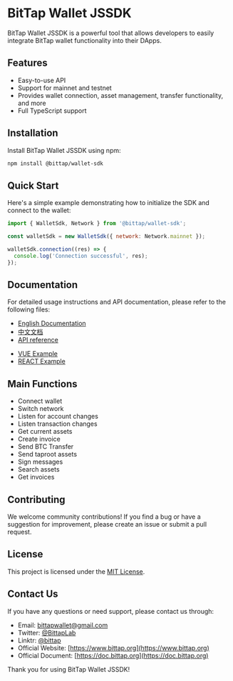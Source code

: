 # BitTap Wallet JSSDK

BitTap Wallet JSSDK is a powerful tool that allows developers to easily integrate BitTap wallet functionality into their DApps.

## Features

- Easy-to-use API
- Support for mainnet and testnet
- Provides wallet connection, asset management, transfer functionality, and more
- Full TypeScript support

## Installation

Install BitTap Wallet JSSDK using npm:

```bash
npm install @bittap/wallet-sdk
```

## Quick Start

Here's a simple example demonstrating how to initialize the SDK and connect to the wallet:

```javascript
import { WalletSdk, Network } from '@bittap/wallet-sdk';

const walletSdk = new WalletSdk({ network: Network.mainnet });

walletSdk.connection((res) => {
  console.log('Connection successful', res);
});
```

## Documentation

For detailed usage instructions and API documentation, please refer to the following files:

- [English Documentation](./Tutorials.en_US.md)
- [中文文档](./Tutorials.zh_CN.md)
- [API reference](https://bittap-jssdk-doc.onebits.org/)
* [VUE Example](https://bittap-vue.onebits.org/)
* [REACT Example](https://bittap-react.onebits.org/)


## Main Functions

- Connect wallet
- Switch network
- Listen for account changes
- Listen transaction changes
- Get current assets
- Create invoice
- Send BTC Transfer
- Send taproot assets
- Sign messages
- Search assets
- Get invoices

## Contributing

We welcome community contributions! If you find a bug or have a suggestion for improvement, please create an issue or submit a pull request.

## License

This project is licensed under the [MIT License](LICENSE).

## Contact Us

If you have any questions or need support, please contact us through:

- Email: [bittapwallet@gmail.com](mailto:bittapwallet@gmail.com)
- Twitter: [@BittapLab](https://x.com/BittapLab)
- Linktr: [@bittap](https://linktr.ee/bittap)
- Official Website: [https://www.bittap.org](https://www.bittap.org)
- Official Document: [https://doc.bittap.org](https://doc.bittap.org)

Thank you for using BitTap Wallet JSSDK!
